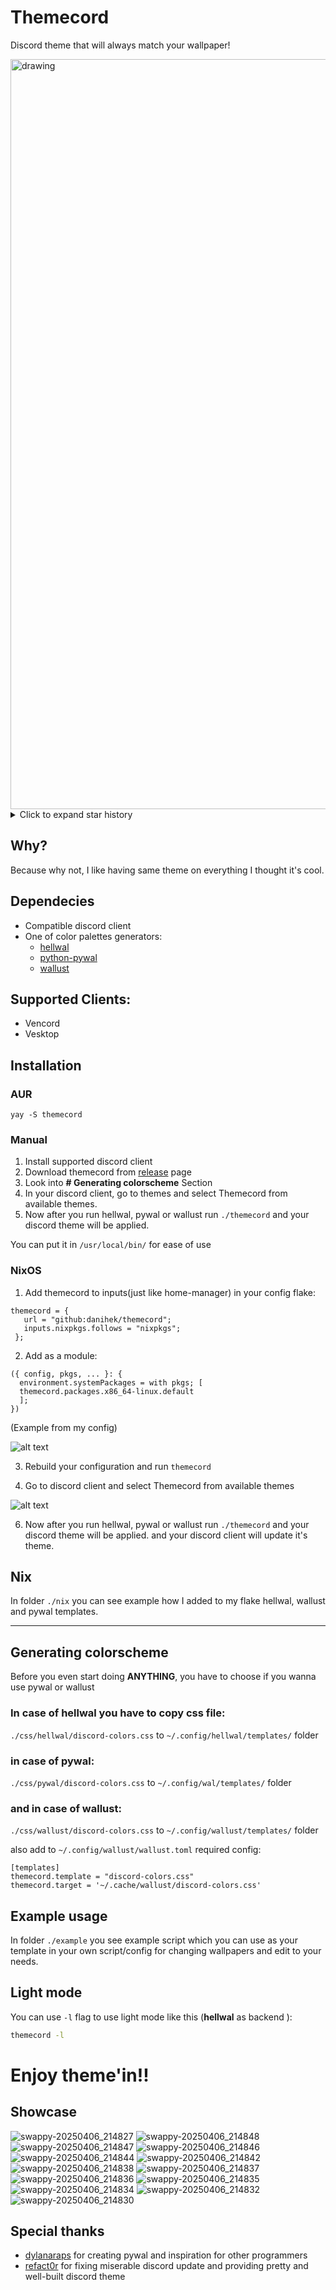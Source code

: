 # Themecord

Discord theme that will always match your wallpaper!

<img src="https://github.com/user-attachments/assets/801f0a38-953b-4214-9220-eaba9865218e" alt="drawing" style="width:1200px;"/>

<details>
  <summary>Click to expand star history</summary>
    <p align="right">
      <img
        alt="Star History Chart"
        src="https://api.star-history.com/svg?repos=danihek/themecord&type=Date&theme=dark"
      >
    </p>
</details>

## Why?
Because why not, I like having same theme on everything I thought it's cool.

## Dependecies
- Compatible discord client
- One of color palettes generators:
    - [hellwal](https://github.com/danihek/hellwal)
    - [python-pywal](https://github.com/dylanaraps/pywal)
    - [wallust](https://codeberg.org/onemoresuza/wallust)

## Supported Clients:
- Vencord
- Vesktop

## Installation

### AUR
``yay -S themecord``

### Manual

1. Install supported discord client
2. Download themecord from [release](https://github.com/danihek/Themecord/releases) page
3. Look into **# Generating colorscheme** Section
4. In your discord client, go to themes and select Themecord from available themes.
5. Now after you run hellwal, pywal or wallust  run ``./themecord`` and your discord theme will be applied.

You can put it in ``/usr/local/bin/`` for ease of use

### NixOS
1. Add themecord to inputs(just like home-manager) in your config flake:
```
themecord = {
   url = "github:danihek/themecord";
   inputs.nixpkgs.follows = "nixpkgs";
 };
```

2. Add as a module:
```
({ config, pkgs, ... }: {
  environment.systemPackages = with pkgs; [
  themecord.packages.x86_64-linux.default
  ];
})
```
(Example from my config)

![alt text](https://github.com/danihek/Themecord/blob/main/assets/nix5.png)
 
3. Rebuild your configuration and run ``themecord``

4. Go to discord client and select Themecord from available themes

![alt text](https://github.com/danihek/Themecord/blob/main/assets/nix3.png)

6. Now after you run hellwal, pywal or wallust  run ``./themecord`` and your discord theme will be applied.
and your discord client will update it's theme.

## Nix
In folder ``./nix`` you can see example how I added to my flake hellwal, wallust and pywal templates.

---

## Generating colorscheme
Before you even start doing **ANYTHING**, you have to choose if you wanna use pywal or wallust

### In case of hellwal you have to copy css file:
``./css/hellwal/discord-colors.css`` to ``~/.config/hellwal/templates/`` folder

### in case of pywal:
``./css/pywal/discord-colors.css`` to ``~/.config/wal/templates/`` folder

### and in case of wallust:
``./css/wallust/discord-colors.css`` to ``~/.config/wallust/templates/`` folder

also add to ``~/.config/wallust/wallust.toml`` required config:

```
[templates]
themecord.template = "discord-colors.css"
themecord.target = '~/.cache/wallust/discord-colors.css'
```

## Example usage

In folder ``./example`` you see example script which you can use as your template in your own script/config for changing wallpapers and edit to your needs.

## Light mode

You can use `-l` flag to use light mode like this (**hellwal** as backend ):

```sh
themecord -l
```

# Enjoy theme'in!!

## Showcase

![swappy-20250406_214827](https://github.com/user-attachments/assets/662eda4c-d5ce-456b-b11a-e51187e90ae4)
![swappy-20250406_214848](https://github.com/user-attachments/assets/b43d464a-e6da-4e75-a84c-7752a2253ca2)
![swappy-20250406_214847](https://github.com/user-attachments/assets/e108c98b-425d-4156-ad34-1dbbc0fd0b42)
![swappy-20250406_214846](https://github.com/user-attachments/assets/61056857-9a64-486f-96cf-7c42f2e859a3)
![swappy-20250406_214844](https://github.com/user-attachments/assets/51217cff-e79e-464b-8808-da255bf79938)
![swappy-20250406_214842](https://github.com/user-attachments/assets/d5af1fa9-8764-4e5c-a428-39a223702af0)
![swappy-20250406_214838](https://github.com/user-attachments/assets/4b9b0173-fbec-4f0c-a337-949e48aaf6bd)
![swappy-20250406_214837](https://github.com/user-attachments/assets/b9eed68c-6819-4b75-a851-c772f0b0ddb3)
![swappy-20250406_214836](https://github.com/user-attachments/assets/4c03edce-7831-4ac2-8e6d-fedaab0ca7e7)
![swappy-20250406_214835](https://github.com/user-attachments/assets/56976557-91ea-4e4f-8648-05347bd59522)
![swappy-20250406_214834](https://github.com/user-attachments/assets/304bb494-dfd8-493a-a761-85e395e11d79)
![swappy-20250406_214832](https://github.com/user-attachments/assets/7ea64335-3550-41eb-b194-6472947ae206)
![swappy-20250406_214830](https://github.com/user-attachments/assets/c026e974-448d-4261-b14f-f64c747905ef)

## Special thanks

- [dylanaraps](https://github.com/dylanaraps) for creating pywal and inspiration for other programmers
- [refact0r](https://github.com/refact0r) for fixing miserable discord update and providing pretty and well-built discord theme
